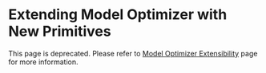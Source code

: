 # Extending Model Optimizer with New Primitives

This page is deprecated. Please refer to [Model Optimizer Extensibility](Customize_Model_Optimizer.md) page for more information.
